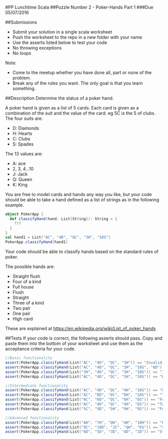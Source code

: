 #PP Lunchtime Scala 
##Puzzle Number 2 - Poker-Hands Part 1
###Due 05/07/2016

##Submissions
* Submit your solution in a single scala worksheet
* Push the worksheet to the repo in a new folder with your name
* Use the asserts listed below to test your code
* No throwing exceptions
* No loops

Note:
* Come to the meetup whether you have done all, part or none of the problem.
* Break any of the rules you want. The only goal is that you learn something.

##Description
Determine the status of a poker hand.

A poker hand is given as a list of 5 cards. 
Each card is given as a combination of the suit and the value of the card. eg 5C is the 5 of clubs.
The four suits are:
* D: Diamonds
* H: Hearts
* C: Clubs
* S: Spades

The 13 values are:
* A: ace
* 2, 3, 4...10
* J: Jack
* Q: Queen
* K: King

You are free to model cards and hands any way you like, but your code should be able to take a hand defined as a list of strings as in the following example.
```scala
object PokerApp {
  def classifyHand(hand: List[String]): String = {
    ???
  }
}
val hand1 = List("AC", "4D", "QC", "3H", "10S")
PokerApp.classifyHand(hand1)
```

Your code should be able to classify hands based on the standard rules of poker. 

The possible hands are:
* Straight flush
* Four of a kind
* Full house
* Flush
* Straight
* Three of a kind
* Two pair
* One pair
* High card

These are explained at https://en.wikipedia.org/wiki/List_of_poker_hands

##Tests
If your code is correct, the following asserts should pass. 
Copy and paste them into the bottom of your worksheet and use them as the acceptance criteria for your code.

```scala
//Basic functionality
assert(PokerApp.classifyHand(List("AC", "4D", "QC", "3H")) == "Invalid hand: Too few cards")
assert(PokerApp.classifyHand(List("AC", "4D", "QC", "3H", "10S", "6D")) == "Invalid hand: Too many cards")
assert(PokerApp.classifyHand(List("3H", "4D", "QC", "3H", "10S")) == "Invalid hand: Three of Hearts appears two times")
assert(PokerApp.classifyHand(List("AC", "4D", "QC", "3H", "10S")) == "High card: Queen of Clubs")
```
```scala
//Intermediate functionality
assert(PokerApp.classifyHand(List("AC", "4D", "QC", "4H", "10S")) == "One Pair: Fours")
assert(PokerApp.classifyHand(List("AC", "8D", "8C", "8H", "10S")) == "Three of a Kind: Eights")
assert(PokerApp.classifyHand(List("6C", "6D", "QC", "6H", "6S")) == "Four of a Kind: Sixes")
assert(PokerApp.classifyHand(List("AC", "4D", "QC", "4H", "QS")) == "Two Pair: Queens and Fours") //Larger card listed first
assert(PokerApp.classifyHand(List("5C", "9D", "5H", "9H", "9S")) == "Full House: Nines over Fives") //Larger card listed first
```
```scala
//Advanced functionality
assert(PokerApp.classifyHand(List("AH", "7H", "QH", "4H", "10H")) == "Flush: Hearts")
assert(PokerApp.classifyHand(List("9C", "10D", "JC", "QH", "KS")) == "Straight: Nine to King")
assert(PokerApp.classifyHand(List("6D", "5D", "3D", "4D", "2D")) == "Straight Flush: Two to Six")
```
